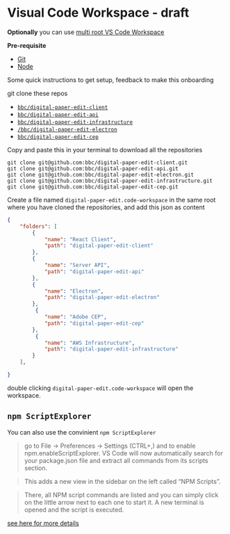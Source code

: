 # Visual Code Workspace - draft

**Optionally** you can use [multi root VS Code Workspace](https://code.visualstudio.com/docs/editor/multi-root-workspaces)

**Pre-requisite** 
- [Git](https://git-scm.com/book/en/v2/Getting-Started-Installing-Git)
- [Node](https://nodejs.org/en/download/)


Some quick instructions to get setup, feedback to make this onboarding 

git clone these repos 
- [`bbc/digital-paper-edit-client`](https://github.com/bbc/digital-paper-edit-client)
- [`bbc/digital-paper-edit-api`](https://github.com/bbc/digital-paper-edit-api)
- [`bbc/digital-paper-edit-infrastructure`](https://github.com/bbc/digital-paper-edit-infrastructure)
- [`/bbc/digital-paper-edit-electron`](https://github.com/bbc/digital-paper-edit-electron) 
- [`bbc/digital-paper-edit-cep`](https://github.com/bbc/digital-paper-edit-cep) 


Copy and paste this in your terminal to download all the repositories

```
git clone git@github.com:bbc/digital-paper-edit-client.git 
git clone git@github.com:bbc/digital-paper-edit-api.git  
git clone git@github.com:bbc/digital-paper-edit-electron.git  
git clone git@github.com:bbc/digital-paper-edit-infrastructure.git  
git clone git@github.com:bbc/digital-paper-edit-cep.git 
```


Create a file named `digital-paper-edit.code-workspace` in the same root where you have cloned the repositories, and add this json as content

```json
{
    "folders": [
        {
            "name": "React Client",
            "path": "digital-paper-edit-client"
        },
        {
            "name": "Server API",
            "path": "digital-paper-edit-api"
        },
        {
            "name": "Electron",
            "path": "digital-paper-edit-electron"
        },
         {
            "name": "Adobe CEP",
            "path": "digital-paper-edit-cep"
        },
         {
            "name": "AWS Infrastructure",
            "path": "digital-paper-edit-infrastructure"
        }
    ],

}
```


double clicking `digital-paper-edit.code-workspace` will open the workspace.

## `npm ScriptExplorer` 

You can also use the convinient `npm ScriptExplorer` 

> go to File -> Preferences -> Settings (CTRL+,) and to enable npm.enableScriptExplorer. VS Code will now automatically search for your package.json file and extract all commands from its scripts section.

> This adds a new view in the sidebar on the left called “NPM Scripts”.

>There, all NPM script commands are listed and you can simply click on the little arrow next to each one to start it. A new terminal is opened and the script is executed.


[see here for more details](http://www.matthiassommer.it/programming/testing/run-npm-scripts-in-visual-studio-code-with-a-click-of-a-button/)

